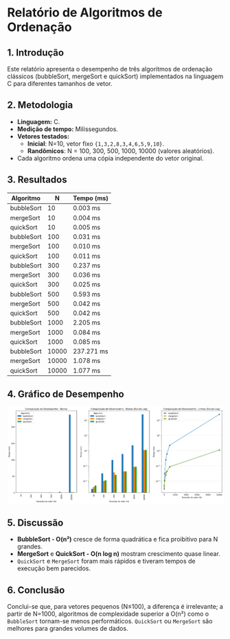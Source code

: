 # Relatório de Algoritmos de Ordenação

## 1. Introdução
Este relatório apresenta o desempenho de três algoritmos de ordenação clássicos
(bubbleSort, mergeSort e quickSort) implementados na linguagem C para diferentes tamanhos de vetor.

## 2. Metodologia

- **Linguagem:** C.
- **Medição de tempo:** Milissegundos.  
- **Vetores testados:**  
  - **Inicial**: N=10, vetor fixo `{1,3,2,8,3,4,6,5,9,10}`.  
  - **Randômicos**: N = 100, 300, 500, 1000, 10000 (valores aleatórios).  
- Cada algoritmo ordena uma cópia independente do vetor original.

## 3. Resultados

| Algoritmo   |  N    | Tempo (ms) |
|-------------|-------|------------|
| bubbleSort  | 10    | 0.003 ms   |
| mergeSort   | 10    | 0.004 ms   |
| quickSort   | 10    | 0.005 ms   |
| bubbleSort  | 100   | 0.031 ms   |
| mergeSort   | 100   | 0.010 ms   |
| quickSort   | 100   | 0.011 ms   |
| bubbleSort  | 300   | 0.237 ms   |
| mergeSort   | 300   | 0.036 ms   |
| quickSort   | 300   | 0.025 ms   |
| bubbleSort  | 500   | 0.593 ms   |
| mergeSort   | 500   | 0.042 ms   |
| quickSort   | 500   | 0.042 ms   |
| bubbleSort  | 1000  | 2.205 ms   |
| mergeSort   | 1000  | 0.084 ms   |
| quickSort   | 1000  | 0.085 ms   |
| bubbleSort  | 10000 | 237.271 ms |
| mergeSort   | 10000 | 1.078 ms   |
| quickSort   | 10000 | 1.077 ms   |

## 4. Gráfico de Desempenho

![Gráfico de Desempenho](graficos.png)

## 5. Discussão
- **BubbleSort - O(n²)** cresce de forma quadrática e fica proibitivo para N grandes.  
- **MergeSort** e **QuickSort - O(n log n)** mostram crescimento quase linear.  
- `QuickSort` e `MergeSort` foram mais rápidos e tiveram tempos de execução bem parecidos.

## 6. Conclusão
Conclui-se que, para vetores pequenos (N≤100), a diferença é irrelevante; a partir de N=1000,
algoritmos de complexidade superior a O(n²) como o `BubbleSort` tornam-se menos performáticos. `QuickSort` ou
`MergeSort` são melhores para grandes volumes de dados.

